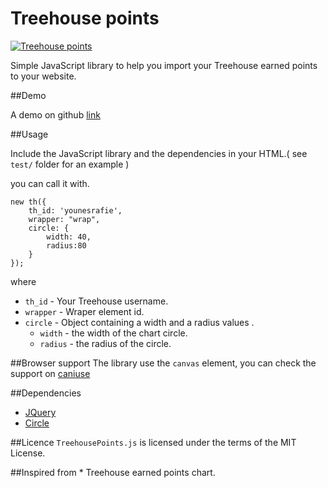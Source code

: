 # Treehouse points

[![Treehouse points](http://younesrafie.com/images/treehouse_points.png)](http://younesrafie.com)

Simple JavaScript library to help you import your Treehouse earned points to your website.

##Demo

A demo on github [link](http://whyounes.github.io/TreehousePoints/demos.html)

##Usage

Include the JavaScript library and the dependencies in your HTML.( see `test/` folder  for an example )

you can call it with.

```
new th({ 
    th_id: 'younesrafie', 
    wrapper: "wrap", 
    circle: { 
        width: 40, 
        radius:80 
    }
});
```

where

* `th_id` - Your Treehouse username.
* `wrapper` - Wraper element id.
* `circle` - Object containing a width and a radius values .
    * `width` - the width of the chart circle.
    * `radius` - the radius of the circle.

##Browser support
The library use the `canvas` element, you can check the support on [caniuse](http://caniuse.com/#search=canvas)

##Dependencies
* [JQuery](https://github.com/jquery/jquery)
* [Circle](https://github.com/Whyounes/circle)

##Licence
`TreehousePoints.js` is licensed under the terms of the MIT License.

##Inspired from
    * Treehouse earned points chart.
